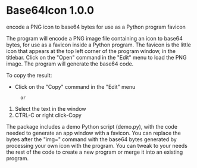 # Base64Icon 1.0.0
encode a PNG icon to base64 bytes for use as a Python program favicon

The program will encode a PNG image file containing an icon to base64 bytes, for use as a
favicon inside a Python program.
The favicon is the little icon that appears at the top left corner of the program window, in
the titlebar.
Click on the "Open" command in the "Edit" menu to load the PNG image. The program
will generate the base64 code.

To copy the result:

- Click on the "Copy" command in the "Edit" menu

		or

1. Select the text in the window
2. CTRL-C or right click-Copy

The package includes a demo Python script (demo.py), with the code needed to generate
an app window with a favicon. You can replace the bytes after the "img=" command with the
base64 bytes generated by processing your own icon with the program.
You can tweak to your needs the rest of the code to create a new program or merge it into 
an existing program.
